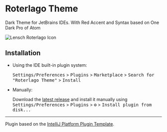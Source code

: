 # Roterlago Theme

<!-- Plugin description -->
Dark Theme for JetBrains IDEs. With Red Accent and Syntax based on One Dark Pro of Atom
<!-- Plugin description end -->

![Lensch Roterlago Icon](https://github.com/federicolencina/jetbrains-roterlago-theme/assets/166924760/a30076cd-4a2a-4d7a-a283-781a671b5452)


## Installation

- Using the IDE built-in plugin system:
  
  <kbd>Settings/Preferences</kbd> > <kbd>Plugins</kbd> > <kbd>Marketplace</kbd> > <kbd>Search for "Roterlago Theme"</kbd> >
  <kbd>Install</kbd>
  
- Manually:

  Download the [latest release](https://github.com/federicolencina/jetbrains-roterlago-theme/releases/latest) and install it manually using
  <kbd>Settings/Preferences</kbd> > <kbd>Plugins</kbd> > <kbd>⚙️</kbd> > <kbd>Install plugin from disk...</kbd>


---
Plugin based on the [IntelliJ Platform Plugin Template][template].

[template]: https://github.com/JetBrains/intellij-platform-plugin-template
[docs:plugin-description]: https://plugins.jetbrains.com/docs/intellij/plugin-user-experience.html#plugin-description-and-presentation
